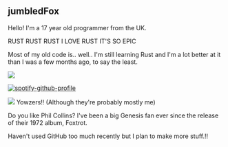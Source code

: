 ## jumbledFox
Hello! I'm a 17 year old programmer from the UK.

RUST RUST RUST I LOVE RUST IT'S SO EPIC 

Most of my old code is.. well.. I'm still learning Rust and I'm a lot better at it than I was a few months ago, to say the least.

[<img src="https://jumbledfox.github.io/button.gif">](https://jumbledfox.github.io)

[![spotify-github-profile](https://spotify-github-profile.vercel.app/api/view?uid=zcgnpai3parsngbo51dc6k1c2&cover_image=true&theme=natemoo-re&show_offline=false&background_color=121212&interchange=false&bar_color=53b14f&bar_color_cover=true)](https://github.com/kittinan/spotify-github-profile)

![](https://komarev.com/ghpvc/?username=jumbledFox&color=EF7D57) Yowzers!! (Although they're probably mostly me)

Do you like Phil Collins? I've been a big Genesis fan ever since the release of their 1972 album, Foxtrot.

Haven't used GitHub too much recently but I plan to make more stuff.!!

<!--- i regret ever thinking about cryptocurrency let alone tainting the commits of this repository with my *shudders* awful cringy 14 year old ramblings... don't worry now im cool :3 --->
